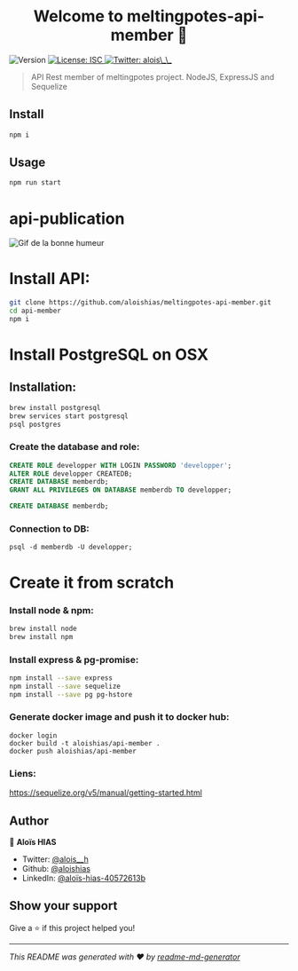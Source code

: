<h1 align="center">Welcome to meltingpotes-api-member 👋</h1>
<p>
  <img alt="Version" src="https://img.shields.io/badge/version-1.0.0-blue.svg?cacheSeconds=2592000" />
  <a href="#" target="_blank">
    <img alt="License: ISC" src="https://img.shields.io/badge/License-ISC-yellow.svg" />
  </a>
  <a href="https://twitter.com/alois__h" target="_blank">
    <img alt="Twitter: alois\_\_" src="https://img.shields.io/twitter/follow/alois__h.svg?style=social" />
  </a>
</p>

> API Rest member of meltingpotes project. NodeJS, ExpressJS and Sequelize




## Install

```sh
npm i
```

## Usage

```sh
npm run start
```




# api-publication

![Gif de la bonne humeur](https://media1.tenor.com/images/f72cb542d6b3e3c3421889e0a3d9628d/tenor.gif?itemid=4533805)


# Install API:

```bash
git clone https://github.com/aloishias/meltingpotes-api-member.git
cd api-member
npm i
```




# Install PostgreSQL on OSX

## Installation:
```bash
brew install postgresql
brew services start postgresql
psql postgres
```

### Create the database and role:
```sql
CREATE ROLE developper WITH LOGIN PASSWORD 'developper';
ALTER ROLE developper CREATEDB;
CREATE DATABASE memberdb;
GRANT ALL PRIVILEGES ON DATABASE memberdb TO developper;

CREATE DATABASE memberdb;
```

### Connection to DB:
```slq
psql -d memberdb -U developper;
```




# Create it from scratch

### Install node & npm:

```bash
brew install node
brew install npm
```

### Install express & pg-promise:

```bash
npm install --save express
npm install --save sequelize
npm install --save pg pg-hstore
```

### Generate docker image and push it to docker hub:
```docker
docker login
docker build -t aloishias/api-member .
docker push aloishias/api-member
```


### Liens:

https://sequelize.org/v5/manual/getting-started.html



## Author

👤 **Aloïs HIAS**

* Twitter: [@alois__h](https://twitter.com/alois__h)
* Github: [@aloishias](https://github.com/aloishias)
* LinkedIn: [@aloïs-hias-40572613b](https://linkedin.com/in/aloïs-hias-40572613b)

## Show your support

Give a ⭐️ if this project helped you!

***
_This README was generated with ❤️ by [readme-md-generator](https://github.com/kefranabg/readme-md-generator)_
